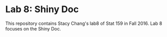 # Lab 8: Shiny Doc

This repository contains Stacy Chang's lab8 of Stat 159 in Fall 2016. Lab 8 focuses on the Shiny Doc. 